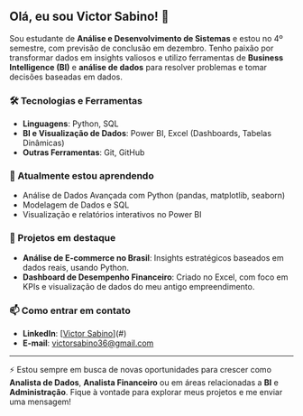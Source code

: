 ## Olá, eu sou Victor Sabino! 👋

Sou estudante de **Análise e Desenvolvimento de Sistemas** e estou no 4º semestre, com previsão de conclusão em dezembro. Tenho paixão por transformar dados em insights valiosos e utilizo ferramentas de **Business Intelligence (BI)** e **análise de dados** para resolver problemas e tomar decisões baseadas em dados.

### 🛠 Tecnologias e Ferramentas
- **Linguagens**: Python, SQL
- **BI e Visualização de Dados**: Power BI, Excel (Dashboards, Tabelas Dinâmicas)
- **Outras Ferramentas**: Git, GitHub

### 🌱 Atualmente estou aprendendo
- Análise de Dados Avançada com Python (pandas, matplotlib, seaborn)
- Modelagem de Dados e SQL
- Visualização e relatórios interativos no Power BI

### 🔭 Projetos em destaque
- **Análise de E-commerce no Brasil**: Insights estratégicos baseados em dados reais, usando Python.
- **Dashboard de Desempenho Financeiro**: Criado no Excel, com foco em KPIs e visualização de dados do meu antigo empreendimento.

### 📫 Como entrar em contato
- **LinkedIn**: [[Victor Sabino](https://www.linkedin.com/in/victorsabino36/)](#)
- **E-mail**: [victorsabino36@gmail.com](mailto:seuemail@example.com)

---

⚡ Estou sempre em busca de novas oportunidades para crescer como **Analista de Dados**, **Analista Financeiro** ou em áreas relacionadas a **BI** e **Administração**. Fique à vontade para explorar meus projetos e me enviar uma mensagem!

